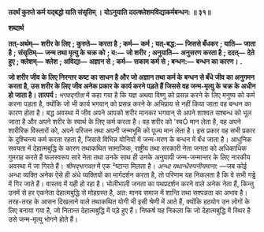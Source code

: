 **तदर्थं कुरुते कर्म यद्बद्धो याति संसृतिम् ।** **योऽनुयाति ददत्क्लेशमविद्याकर्मबन्धन: ॥ ३१॥** 

**शब्दार्थ** 

**तत्-अर्थम्—** **शरीर के लिए** **; कुरुते—** **करता है** **; कर्म—** **कर्म** **; यत्-बद्ध:—** **जिससे बँधकर** **; याति—** **जाता है** **;** **संसृतिम्—** **जन्म तथा मृत्यु के चक्र को** **; य:—** **जो शरीर** **; अनुयाति—** **अनुसरण करता है** **; ददत्—** **देते हुए** **; क्लेशम्—** **क्लेश** **; अविद्या—** **अज्ञान से** **; कर्म—** **सकाम कर्म से** **; बन्धन:—** **बन्धन का कारण।** **.** 

**जो शरीर जीव के लिए निरन्तर कष्ट का साधन है और जो अज्ञान तथा कर्म के** **बन्धन से बँधे जीव का अनुगमन करता है, उस शरीर के लिए जीव अनेक प्रकार के** **कार्य करने पड़ते हैं जिससे वह जन्म-मृत्यु के चक्र के अधीन हो जाता है।** **तात्पर्य :** *भगवद्गीता* में कहा गया है कि यज्ञ अथवा विष्णु को प्रसन्न करने के लिए मनुष्य को कर्म करना पड़ता है, क्योंकि जो भी कार्य भगवान् को प्रसन्न करने के अभिप्राय से नहीं किया जाता वह बन्धन का कारण होता है। बद्ध अवस्था में जीव अपने आपको शरीर मानकर भगवान् से अपने शाश्वत सश्बन्ध को भूल जाता है और अपने शरीर के स्वार्थ के लिए कर्म करता है। वह शरीर को 'स्वÓ मान लेता है, वह अपने शारीरिक विस्तारों को, अपने परिजन तथा अपनी जन्मभूमि को पूज्य मान लेता है। इस प्रकार वह सभी प्रकार के दुश्चिन्त्य कर्म करता रहता है, जिससे विभिन्न योनियों में जन्म-मरण के बन्धन में बँध जाता है। आधुनिक सवयता में देहात्मबुद्धि के कारण तथाकथित सामाजिक, राष्ट्रीय तथा सरकारी नेता जनता को अधिकाधिक गुमराह करते हैं फलस्वरूप सारे नेता तथा उनके साथ ही उनके अनुयायी जन्म-जन्मान्तर के लिए नारकीय अवस्था में जा गिरते हैं। *श्रीमद्भागवत* में एक ²ष्टान्त मिलता है। *अन्धा यथान्धैरुपनीयमाना:* —जब कोई अन्धा व्यक्ति अनेक ऐसे ही अंधे व्यक्तियों का मार्गदर्शन करता है, तो परिणाम यह निकलता है कि वे सभी गड्ढे में गिर जाते हैं। वास्तव में यही हो रहा है। भोलीभाली जनता का पथप्रदर्शन करने वाले अनेक नेता हैं, किन्तु उनमें से हर एकनेता देहात्मबुद्धि से मोहग्रस्त है, अत: मानव समाज में शान्ति तथा सश्पन्नता का अभाव है। तरह-तरह के आसन दिखलाने वाले तथाकथित योगी भी इसी श्रेणी में आते हैं, क्योंकि हठयोग उन लोगों के लिए बनाया गया है, जो नितान्त देहात्मबुद्धि में पड़े हुए हैं। निष्कर्ष यह निकला कि जो देहात्मबुद्धि में स्थिर है उसे जन्म-मृत्यु भोगने होते हैं।  